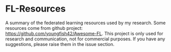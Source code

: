 # FL-Resources
A summary of the federated learning resources used by my research.
Some resources come from github project: https://github.com/youngfish42/Awesome-FL.
This project is only used for research and communication, not for commercial purposes.
If you have any suggestions, please raise them in the issue section.
